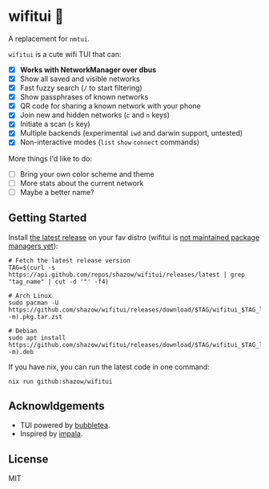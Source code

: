 # wifitui 🫣

A replacement for `nmtui`.

`wifitui` is a cute wifi TUI that can:
- [x] **Works with NetworkManager over dbus**
- [x] Show all saved and visible networks
- [x] Fast fuzzy search (`/` to start filtering)
- [x] Show passphrases of known networks
- [x] QR code for sharing a known network with your phone
- [x] Join new and hidden networks (`c` and `n` keys)
- [x] Initiate a scan (`s` key)
- [x] Multiple backends (experimental `iwd` and darwin support, untested)
- [x] Non-interactive modes (`list` `show` `connect` commands)

More things I'd like to do:
- [ ] Bring your own color scheme and theme
- [ ] More stats about the current network
- [ ] Maybe a better name?

## Getting Started

Install [the latest release](https://github.com/shazow/wifitui/releases/) on your fav distro (wifitui is [not maintained package managers yet](https://github.com/shazow/wifitui/issues/48)):

```shell
# Fetch the latest release version
TAG=$(curl -s https://api.github.com/repos/shazow/wifitui/releases/latest | grep "tag_name" | cut -d '"' -f4)

# Arch Linux
sudo pacman -U https://github.com/shazow/wifitui/releases/download/$TAG/wifitui_$TAG_linux_$(uname -m).pkg.tar.zst

# Debian
sudo apt install https://github.com/shazow/wifitui/releases/download/$TAG/wifitui_$TAG_linux_$(uname -m).deb
```


If you have nix, you can run the latest code in one command:

```
nix run github:shazow/wifitui
```


## Acknowldgements

- TUI powered by [bubbletea](https://github.com/charmbracelet/bubbletea).
- Inspired by [impala](https://github.com/pythops/impala).

## License

MIT
